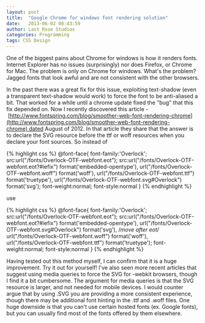 ```yaml
---
layout: post
title:  "Google Chrome for windows font rendering solution"
date:   2013-06-02 08:43:59
author: Last Rose Studios
categories: Programming
tags: CSS Design
---
```


One of the biggest pains about Chrome for windows is how it renders fonts. Internet Explorer has no issues (surprisingly) nor does Firefox, or Chrome for Mac. The problem is only on Chrome for windows. What's the problem? Jagged fonts that look awful and are not consistent with the other browsers.

In the past there was a great fix for this issue, exploiting text-shadow (even a transparent text-shadow would work) to force the font to be anti-aliased a bit. That worked for a while until a chrome update fixed the "bug" that this fix depended on. Now I recently discovered this article -  [http://www.fontspring.com/blog/smoother-web-font-rendering-chrome](http://www.fontspring.com/blog/smoother-web-font-rendering-chrome) dated August of 2012\. In that article they share that the answer is to declare the SVG resource before the ttf or woff resources when you declare your font sources. So instead of

{% highlight css %}
@font-face{
font-family:'Overlock';
src:url("/fonts/Overlock-OTF-webfont.eot");
src:url("/fonts/Overlock-OTF-webfont.eot?#iefix") format('embedded-opentype'),
url("/fonts/Overlock-OTF-webfont.woff") format('woff'),
url("/fonts/Overlock-OTF-webfont.ttf") format('truetype'),
url("/fonts/Overlock-OTF-webfont.svg#Overlock") format('svg');
font-weight:normal;
font-style:normal
}
{% endhighlight %}

use

{% highlight css %}
@font-face{
font-family:'Overlock';
src:url("/fonts/Overlock-OTF-webfont.eot");
src:url("/fonts/Overlock-OTF-webfont.eot?#iefix") format('embedded-opentype'),
url("/fonts/Overlock-OTF-webfont.svg#Overlock") format('svg'), /*move after eot*/
url("/fonts/Overlock-OTF-webfont.woff") format('woff'),
url("/fonts/Overlock-OTF-webfont.ttf") format('truetype');
font-weight:normal;
font-style:normal
}
{% endhighlight %}

Having tested out this method myself, I can confirm that it is a huge improvement. Try it out for yourself! I've also seen more recent articles that suggest using media queries to force the SVG for -webkit browsers, though I find it a bit cumbersome. The argument for media queries is that the SVG resource is larger, and not needed for mobile devices. I would counter argue that by using .SVG you are providing a more consistent experience, though there may be additional font hinting in the .ttf and .woff files. One huge downside is that you can't use certain hosted fonts (ex. Google fonts), but you can usually find most of the fonts offered by them elsewhere.